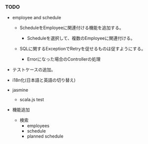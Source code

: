 ### TODO

* employee and schedule
    
    * ScheduleをEmployeeに関連付ける機能を追加する。
    
        * Scheduleを選択して、複数のEmployeeに関連付ける。

    * SQLに関するExceptionでRetryを促せるものは促すようにする。
    
        * Errorになった場合のControllerの処理
   
* テストケースの追加。

* i18n化(日本語と英語の切り替え)

* jasmine

    * scala.js test

* 機能追加

    * 検索
        * employees
        * schedule
        * planned schedule

